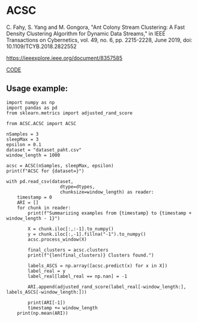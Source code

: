 # ACSC

C. Fahy, S. Yang and M. Gongora, "Ant Colony Stream Clustering: A Fast Density Clustering Algorithm for Dynamic Data Streams," in IEEE Transactions on Cybernetics, vol. 49, no. 6, pp. 2215-2228, June 2019, doi: 10.1109/TCYB.2018.2822552

https://ieeexplore.ieee.org/document/8357585

[CODE](ACSC/)


## Usage example:

```
import numpy as np
import pandas as pd
from sklearn.metrics import adjusted_rand_score

from ACSC.ACSC import ACSC

nSamples = 3
sleepMax = 3
epsilon = 0.1
dataset = "dataset_paht.csv"
window_length = 1000

acsc = ACSC(nSamples, sleepMax, epsilon) 
print(f"ACSC for {dataset=}")

with pd.read_csv(dataset,
                    dtype=dtypes,
                    chunksize=window_length) as reader:
    timestamp = 0
    ARI = []
    for chunk in reader:
        print(f"Summarizing examples from {timestamp} to {timestamp + window_length - 1}")
        
        X = chunk.iloc[:,:-1].to_numpy()
        y = chunk.iloc[:,-1].fillna("-1").to_numpy()
        acsc.process_window(X)
        
        final_clusters = acsc.clusters
        print(f"{len(final_clusters)} Clusters found.")
        
        labels_ASCS = np.array([acsc.predict(x) for x in X])
        label_real = y
        label_real[label_real == np.nan] = -1
        
        ARI.append(adjusted_rand_score(label_real[-window_length:], labels_ASCS[-window_length:]))
        
        print(ARI[-1])       
        timestamp += window_length
    print(np.mean(ARI))
```

